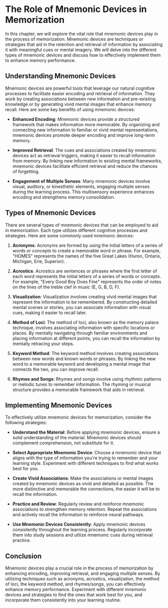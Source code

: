 The Role of Mnemonic Devices in Memorization
=======================================================

In this chapter, we will explore the vital role that mnemonic devices play in the process of memorization. Mnemonic devices are techniques or strategies that aid in the retention and retrieval of information by associating it with meaningful cues or mental imagery. We will delve into the different types of mnemonic devices and discuss how to effectively implement them to enhance memory performance.

Understanding Mnemonic Devices
------------------------------

Mnemonic devices are powerful tools that leverage our natural cognitive processes to facilitate easier encoding and retrieval of information. They work by creating associations between new information and pre-existing knowledge or by generating vivid mental images that enhance memory recall. Here are some key benefits of using mnemonic devices:

* **Enhanced Encoding**: Mnemonic devices provide a structured framework that makes information more memorable. By organizing and connecting new information to familiar or vivid mental representations, mnemonic devices promote deeper encoding and improve long-term memory.

* **Improved Retrieval**: The cues and associations created by mnemonic devices act as retrieval triggers, making it easier to recall information from memory. By linking new information to existing mental frameworks, mnemonic devices facilitate efficient retrieval and reduce the chances of forgetting.

* **Engagement of Multiple Senses**: Many mnemonic devices involve visual, auditory, or kinesthetic elements, engaging multiple senses during the learning process. This multisensory experience enhances encoding and strengthens memory consolidation.

Types of Mnemonic Devices
-------------------------

There are several types of mnemonic devices that can be employed to aid in memorization. Each type utilizes different cognitive processes and strategies. Here are some commonly used mnemonic devices:

1. **Acronyms**: Acronyms are formed by using the initial letters of a series of words or concepts to create a memorable word or phrase. For example, "HOMES" represents the names of the five Great Lakes (Huron, Ontario, Michigan, Erie, Superior).

2. **Acrostics**: Acrostics are sentences or phrases where the first letter of each word represents the initial letters of a series of words or concepts. For example, "Every Good Boy Does Fine" represents the order of notes on the lines of the treble clef in music (E, G, B, D, F).

3. **Visualization**: Visualization involves creating vivid mental images that represent the information to be remembered. By constructing detailed mental scenes or stories, you can associate information with visual cues, making it easier to recall later.

4. **Method of Loci**: The method of loci, also known as the memory palace technique, involves associating information with specific locations or places. By mentally navigating through familiar environments and placing information at different points, you can recall the information by mentally retracing your steps.

5. **Keyword Method**: The keyword method involves creating associations between new words and known words or phrases. By linking the new word to a memorable keyword and developing a mental image that connects the two, you can improve recall.

6. **Rhymes and Songs**: Rhymes and songs involve using rhythmic patterns or melodic tunes to remember information. The rhyming or musical structure provides a memorable framework that aids in retrieval.

Implementing Mnemonic Devices
-----------------------------

To effectively utilize mnemonic devices for memorization, consider the following strategies:

* **Understand the Material**: Before applying mnemonic devices, ensure a solid understanding of the material. Mnemonic devices should complement comprehension, not substitute for it.

* **Select Appropriate Mnemonic Device**: Choose a mnemonic device that aligns with the type of information you're trying to remember and your learning style. Experiment with different techniques to find what works best for you.

* **Create Vivid Associations**: Make the associations or mental images created by mnemonic devices as vivid and detailed as possible. The more distinctive and memorable the connections, the easier it will be to recall the information.

* **Practice and Review**: Regularly review and reinforce mnemonic associations to strengthen memory retention. Repeat the associations and actively recall the information to reinforce neural pathways.

* **Use Mnemonic Devices Consistently**: Apply mnemonic devices consistently throughout the learning process. Regularly incorporate them into study sessions and utilize mnemonic cues during retrieval practice.

Conclusion
----------

Mnemonic devices play a crucial role in the process of memorization by enhancing encoding, improving retrieval, and engaging multiple senses. By utilizing techniques such as acronyms, acrostics, visualization, the method of loci, the keyword method, and rhymes/songs, you can effectively enhance memory performance. Experiment with different mnemonic devices and strategies to find the ones that work best for you, and incorporate them consistently into your learning routine.
